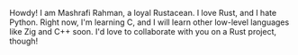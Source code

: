 Howdy! I am Mashrafi Rahman, a loyal Rustacean. I love Rust, and I hate Python. Right now, I'm learning C, and I will learn other low-level languages like Zig and C++ soon. I'd love to collaborate with you on a Rust project, though!
